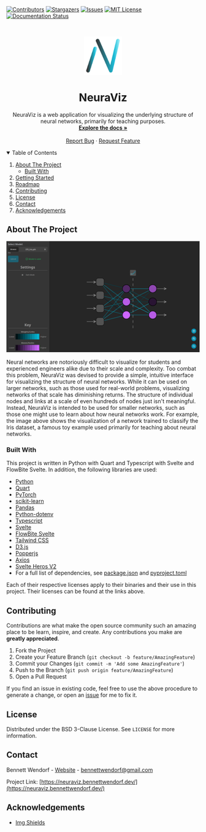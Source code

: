 <!--
*** This readme is inspired by the Best-README-Template available at https://github.com/othneildrew/Best-README-Template. Thanks to othneildrew for the inspiration!
-->


<!-- PROJECT SHIELDS -->
<!--
*** I'm using markdown "reference style" links for readability.
*** Reference links are enclosed in brackets [ ] instead of parentheses ( ).
*** See the bottom of this document for the declaration of the reference variables
*** for contributors-url, forks-url, etc. This is an optional, concise syntax you may use.
*** https://www.markdownguide.org/basic-syntax/#reference-style-links
-->
[![Contributors][contributors-shield]][contributors-url]
[![Stargazers][stars-shield]][stars-url]
[![Issues][issues-shield]][issues-url]
[![MIT License][license-shield]][license-url]
[![Documentation Status](https://readthedocs.org/projects/neuraviz/badge/?version=latest)](https://neuraviz.readthedocs.io/en/latest/?badge=latest)
<!-- [![Forks][forks-shield]][forks-url] -->



<!-- PROJECT LOGO -->
<br />
<p align="center">
  <a href="https://github.com/bennett-wendorf/NeuraViz">
    <img src="res/logo_transparent_dark_256x256.png" alt="Logo" width="100" height="100">
  </a>

  <h1 align="center">NeuraViz</h3>

  <p align="center">
    NeuraViz is a web application for visualizing the underlying structure of neural networks, primarily for teaching purposes.
    <br />
    <a href="https://github.com/bennett-Wendorf/NeuraViz"><strong>Explore the docs »</strong></a>
    <br />
    <br />
    <a href="https://github.com/bennett-Wendorf/NeuraViz/issues">Report Bug</a>
    ·
    <a href="https://github.com/bennett-Wendorf/NeuraViz/issues">Request Feature</a>
  </p>
</p>



<!-- TABLE OF CONTENTS -->
<details open="open">
  <summary>Table of Contents</summary>
  <ol>
    <li>
      <a href="#about-the-project">About The Project</a>
      <ul>
        <li><a href="#built-with">Built With</a></li>
      </ul>
    </li>
    <li><a href="#getting-started">Getting Started</a></li>
    <li><a href="#roadmap">Roadmap</a></li>
    <li><a href="#contributing">Contributing</a></li>
    <li><a href="#license">License</a></li>
    <li><a href="#contact">Contact</a></li>
    <li><a href="#acknowledgements">Acknowledgements</a></li>
  </ol>
</details>



<!-- ABOUT THE PROJECT -->
## About The Project

<p align='center'><img src='res/v0.1.0-alpha.png'></p>

Neural networks are notoriously difficult to visualize for students and experienced engineers alike due to their scale and complexity. Too combat this problem, NeuraViz was devised to provide a simple, intuitive interface for visualizing the structure of neural networks. While it can be used on larger networks, such as those used for real-world problems, visualizing networks of that scale has diminishing returns. The structure of individual nodes and links at a scale of even hundreds of nodes just isn't meaningful. Instead, NeuraViz is intended to be used for smaller networks, such as those one might use to learn about how neural networks work. For example, the image above shows the visualization of a network trained to classify the Iris dataset, a famous toy example used primarily for teaching about neural networks.

### Built With

This project is written in Python with Quart and Typescript with Svelte and FlowBite Svelte. In addition, the following libraries are used:
* [Python](https://www.python.org/)
* [Quart](https://pgjones.gitlab.io/quart/)
* [PyTorch](https://pytorch.org/)
* [scikit-learn](https://scikit-learn.org/stable/)
* [Pandas](https://pandas.pydata.org/)
* [Python-dotenv](https://pypi.org/project/python-dotenv/)
* [Typescript](https://www.typescriptlang.org/)
* [Svelte](https://svelte.dev/)
* [FlowBite Svelte](https://flowbite-svelte.com/)
* [Tailwind CSS](https://tailwindcss.com/)
* [D3.js](https://d3js.org/)
* [Popperjs](https://popper.js.org/)
* [Axios](https://axios-http.com/)
* [Svelte Heros V2](https://github.com/shinokada/svelte-heros-v2)
* For a full list of dependencies, see [package.json](https://github.com/Bennett-Wendorf/NeuraViz/blob/main/src/frontend/package.json) and [pyproject.toml](https://github.com/Bennett-Wendorf/NeuraViz/blob/main/src/backend/pyproject.toml)

Each of their respective licenses apply to their binaries and their use in this project. Their licenses can be found at the links above.


<!-- CONTRIBUTING -->
## Contributing

Contributions are what make the open source community such an amazing place to be learn, inspire, and create. Any contributions you make are **greatly appreciated**.

1. Fork the Project
2. Create your Feature Branch (`git checkout -b feature/AmazingFeature`)
3. Commit your Changes (`git commit -m 'Add some AmazingFeature'`)
4. Push to the Branch (`git push origin feature/AmazingFeature`)
5. Open a Pull Request

If you find an issue in existing code, feel free to use the above procedure to generate a change, or open an [issue](https://github.com/Bennett-Wendorf/NeuraViz/issues) for me to fix it.


<!-- LICENSE -->
## License

Distributed under the BSD 3-Clause License. See `LICENSE` for more information.



<!-- CONTACT -->
## Contact

Bennett Wendorf - [Website](https://bennettwendorf.dev/) - bennettwendorf@gmail.com

Project Link: [https://neuraviz.bennettwendorf.dev/](https://neuraviz.bennettwendorf.dev/)



<!-- ACKNOWLEDGEMENTS -->
## Acknowledgements
* [Img Shields](https://shields.io)



<!-- MARKDOWN LINKS & IMAGES -->
<!-- https://www.markdownguide.org/basic-syntax/#reference-style-links -->
[contributors-shield]: https://img.shields.io/github/contributors/bennett-Wendorf/NeuraViz.svg?style=flat&color=informational
[contributors-url]: https://github.com/bennett-Wendorf/NeuraViz/graphs/contributors
[forks-shield]: https://img.shields.io/github/forks/bennett-Wendorf/NeuraViz.svg?style=flat
[forks-url]: https://github.com/bennett-Wendorf/NeuraViz/network/members
[stars-shield]: https://img.shields.io/github/stars/bennett-Wendorf/NeuraViz.svg?style=flat&color=yellow
[stars-url]: https://github.com/bennett-Wendorf/NeuraViz/stargazers
[issues-shield]: https://img.shields.io/github/issues/bennett-Wendorf/NeuraViz.svg?style=flat&color=red
[issues-url]: https://github.com/bennett-Wendorf/NeuraViz/issues
[license-shield]: https://img.shields.io/github/license/bennett-Wendorf/NeuraViz.svg?style=flat
[license-url]: https://github.com/bennett-Wendorf/NeuraViz/blob/main/LICENSE
